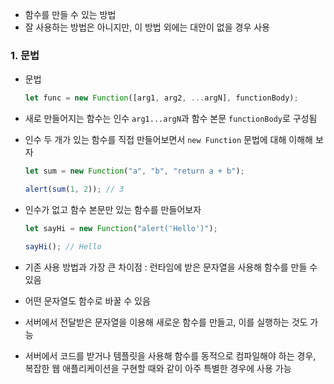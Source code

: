 - 함수를 만들 수 있는 방법
- 잘 사용하는 방법은 아니지만, 이 방법 외에는 대안이 없을 경우 사용

### 1. 문법

- 문법
  ```javascript
  let func = new Function([arg1, arg2, ...argN], functionBody);
  ```
- 새로 만들어지는 함수는 인수 `arg1...argN`과 함수 본문 `functionBody`로 구성됨
- 인수 두 개가 있는 함수를 직접 만들어보면서 `new Function` 문법에 대해 이해해 보자

  ```javascript
  let sum = new Function("a", "b", "return a + b");

  alert(sum(1, 2)); // 3
  ```

- 인수가 없고 함수 본문만 있는 함수를 만들어보자

  ```javascript
  let sayHi = new Function("alert('Hello')");

  sayHi(); // Hello
  ```

- 기존 사용 방법과 가장 큰 차이점 : 런타임에 받은 문자열을 사용해 함수를 만들 수 있음
- 어떤 문자열도 함수로 바꿀 수 있음
- 서버에서 전달받은 문자열을 이용해 새로운 함수를 만들고, 이를 실행하는 것도 가능
- 서버에서 코드를 받거나 템플릿을 사용해 함수를 동적으로 컴파일해야 하는 경우, 복잡한 웹 애플리케이션을 구현할 때와 같이 아주 특별한 경우에 사용 가능
